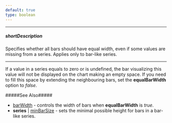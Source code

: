```yaml
---
default: true
type: boolean
---
```

---
##### shortDescription
Specifies whether all bars should have equal width, even if some values are missing from a series. Applies only to bar-like series.

---
If a value in a series equals to zero or is undefined, the bar visualizing this value will not be displayed on the chart making an empty space. If you need to fill this space by extending the neighbouring bars, set the **equalBarWidth** option to *false*.

#####See Also#####
- [barWidth](/api-reference/20%20Data%20Visualization%20Widgets/10%20dxChart/1%20Configuration/barWidth.md '/Documentation/ApiReference/Data_Visualization_Widgets/dxChart/Configuration/#barWidth') - controls the width of bars when **equalBarWidth** is *true*.
- **series** | [minBarSize](/api-reference/20%20Data%20Visualization%20Widgets/10%20dxChart/5%20Series%20Types/CommonSeries/minBarSize.md '/Documentation/ApiReference/Data_Visualization_Widgets/dxChart/Configuration/series/#minBarSize') - sets the minimal possible height for bars in a bar-like series.